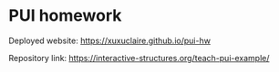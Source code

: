 # PUI homework

Deployed website: https://xuxuclaire.github.io/pui-hw

Repository link: https://interactive-structures.org/teach-pui-example/

